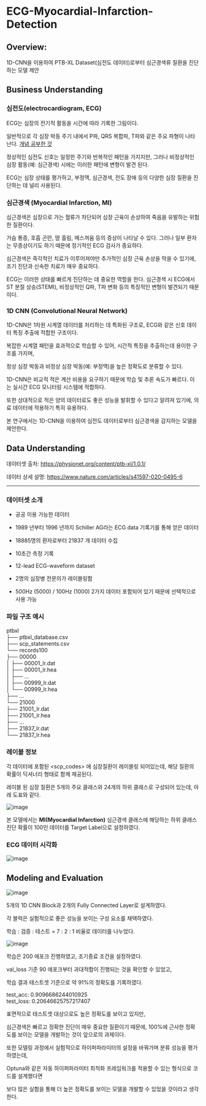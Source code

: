# ECG-Myocardial-Infarction-Detection
## Overview:
1D-CNN을 이용하여 PTB-XL Dataset(심전도 데이터)로부터 심근경색류 질환을 진단하는 모델 제안 <br>

## Business Understanding
### 심전도(electrocardiogram, ECG)
ECG는 심장의 전기적 활동을 시간에 따라 기록한 그림이다. <br>

일반적으로 각 심장 박동 주기 내에서 P파, QRS 복합파, T파와 같은 주요 파형이 나타난다. [개념 공부한 것](https://kosonkh7.tistory.com/24)<br>

정상적인 심전도 신호는 일정한 주기와 반복적인 패턴을 가지지만, 그러나 비정상적인 심장 활동(예: 심근경색) 시에는 이러한 패턴에 변형이 발견 된다.<br>

ECG는 심장 상태를 평가하고, 부정맥, 심근경색, 전도 장애 등의 다양한 심장 질환을 진단하는 데 널리 사용된다.<br>

### 심근경색 (Myocardial Infarction, MI)
심근경색은 심장으로 가는 혈류가 차단되어 심장 근육이 손상하여 죽음을 유발하는 위험한 질환이다.<br>

가슴 통증, 호흡 곤란, 땀 흘림, 메스꺼움 등의 증상이 나타날 수 있다. 그러나 일부 환자는 무증상이기도 하기 때문에 정기적인 ECG 검사가 중요하다.<br>

심근경색은 즉각적인 치료가 이루어져야만 추가적인 심장 근육 손상을 막을 수 있기에, 조기 진단과 신속한 치료가 매우 중요하다. <br>

ECG는 이러한 상태를 빠르게 진단하는 데 중요한 역할을 한다. 심근경색 시 ECG에서 ST 분절 상승(STEMI), 비정상적인 Q파, T파 변화 등의 특징적인 변형이 발견되기 때문이다.<br>


### 1D CNN (Convolutional Neural Network)

1D-CNN은 1차원 시계열 데이터를 처리하는 데 특화된 구조로, ECG와 같은 신호 데이터 특징 추출에 적합한 구조이다.<br>

복잡한 시계열 패턴을 효과적으로 학습할 수 있어, 시간적 특징을 추출하는데 용이한 구조를 가지며,<br>

정상 심장 박동과 비정상 심장 박동(예: 부정맥)을 높은 정확도로 분류할 수 있다.<br>

1D-CNN은 비교적 적은 계산 비용을 요구하기 때문에 학습 및 추론 속도가 빠르다. 이는 실시간 ECG 모니터링 시스템에 적합하다.<br>

또한 상대적으로 적은 양의 데이터로도 좋은 성능을 발휘할 수 있다고 알려져 있기에, 의료 데이터에 적용하기 특히 유용하다.<br>

본 연구에서는 1D-CNN을 이용하여 심전도 데이터로부터 심근경색을 감지하는 모델을 제안한다.<br>


## Data Understanding

데이터셋 출처: https://physionet.org/content/ptb-xl/1.0.1/ <br>

데이터 상세 설명: https://www.nature.com/articles/s41597-020-0495-6 <br>

***

### 데이터셋 소개

- 공공 이용 가능한 데이터 

- 1989 년부터 1996 년까지 Schiller AG라는 ECG data 기록기를 통해 얻은 데이터

- 18885명의 환자로부터 21837 개 데이터 수집

- 10초간 측정 기록

- 12-lead ECG-waveform dataset

- 2명의 심장병 전문의가 레이블링함

- 500Hz (5000) / 100Hz (1000) 2가지 데이터 포함되어 있기 때문에 선택적으로 사용 가능

### 파일 구조 예시
ptbxl<br>
├── ptbxl_database.csv<br>
├── scp_statements.csv<br>
└── records100<br>
   ├── 00000<br>
   │   ├── 00001_lr.dat<br>
   │   ├── 00001_lr.hea<br>
   │   ├── ...<br>
   │   ├── 00999_lr.dat<br>
   │   └── 00999_lr.hea<br>
   ├── ...<br>
   └── 21000<br>
        ├── 21001_lr.dat<br>
        ├── 21001_lr.hea<br>
        ├── ...<br>
        ├── 21837_lr.dat<br>
        └── 21837_lr.hea<br>
          
### 레이블 정보        
각 데이터에 포함된 <scp_codes> 에 심장질환이 레이블링 되어있는데, 해당 질환의 확률이 딕셔너리 형태로 함께 제공된다. <br>

레이블 된 심장 질환은 5개의 주요 클래스와 24개의 하위 클래스로 구성되어 있는데, 아래 도표와 같다.<br>

![image](https://user-images.githubusercontent.com/83086978/168457272-1706181d-26cc-4634-a21b-3f6e041bd04c.png)

본 모델에서는 **MI(Myocardial Infarction)** 심근경색 클래스에 해당하는 하위 클래스 진단 확률이 100인 데이터를 Target Label으로 설정하였다.<br>

### ECG 데이터 시각화
![image](https://user-images.githubusercontent.com/83086978/168457354-f9ea4e0a-1fe5-4e7e-b7d6-c406ac44a64c.png)

## Modeling and Evaluation

![image](https://github.com/kosonkh7/ECG-Myocardial-Infarction-Detection/assets/83086978/5d3739f2-6499-4ace-b18b-9454d28e33d3)

5개의 1D CNN Block과 2개의 Fully Connected Layer로 설계하였다.<br>

각 블럭은 실험적으로 좋은 성능을 보이는 구성 요소를 채택하였다.

학습 : 검증 : 테스트 = 7 : 2 : 1 비율로 데이터를 나누었다.<br>

![image](https://github.com/kosonkh7/ECG-Myocardial-Infarction-Detection/assets/83086978/f424f974-4ddc-4f5f-88c9-2a6011da56d3)

학습은 200 에포크 진행하였고, 조기종료 조건을 설정하였다.<br>

val_loss 기준 90 에포크부터 과대적합이 진행되는 것을 확인할 수 있었고,<br>

학습 결과 테스트셋 기준으로 약 91%의 정확도를 기록하였다.

test_acc: 0.9096686244010925 <br>
test_loss: 0.20646625757217407 <br>

표면적으로 테스트셋 대상으로도 높은 정확도를 보이고 있지만,<br>

심근경색은 빠르고 정확한 진단이 매우 중요한 질환이기 때문에, 100%에 근사한 정확도를 보이는 모델을 개발하는 것이 앞으로의 과제이다.<br>

또한 모델링 과정에서 실험적으로 하이퍼파라미터의 설정을 바꿔가며 분류 성능을 평가하였는데,<br>

Optuna와 같은 자동 하이퍼파라미터 최적화 프레임워크를 적용할 수 있는 형식으로 코드를 설계했다면 <br>

보다 많은 실험을 통해 더 높은 정확도를 보이는 모델을 개발할 수 있었을 것이라고 생각한다. <br>
